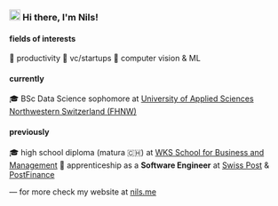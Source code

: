 ### <img src="https://media.giphy.com/media/hvRJCLFzcasrR4ia7z/giphy.gif" width="20">  Hi there, I'm Nils!

#### fields of interests

🌱 productivity
🌉 vc/startups
🤖 computer vision & ML

#### currently

🎓 BSc Data Science sophomore at [University of Applied Sciences Northwestern Switzerland (FHNW)](https://www.fhnw.ch/en)

#### previously

🎓 high school diploma (matura 🇨🇭) at [WKS School for Business and Management](https://www.wksbern.ch/)
🏢 apprenticeship as a **Software Engineer** at [Swiss Post](https://www.post.ch/en) & [PostFinance](https://www.postfinance.ch/en)

— for more check my website at [nils.me](https://nils.me)
